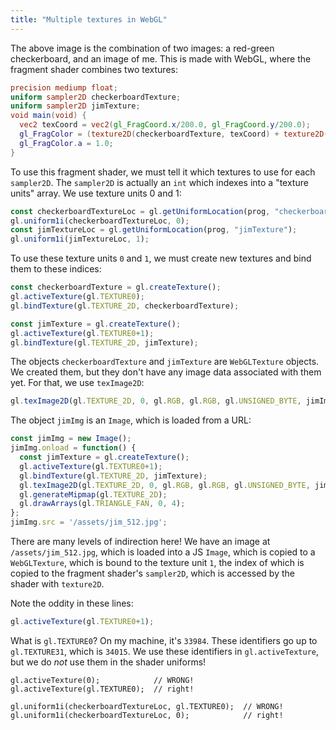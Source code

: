 ```yaml
---
title: "Multiple textures in WebGL"
---
```


<div><canvas width="200" height="200" style="height: 200px; width: 200px;" id="fragmentCanvas"></canvas></div>
<script id="fragment-shader" type="x-shader/x-fragment">
  precision mediump float;
  uniform sampler2D checkerboardTexture;
  uniform sampler2D jimTexture;
  void main(void) {
    vec2 texCoord = vec2(gl_FragCoord.x/200.0, gl_FragCoord.y/200.0);
    gl_FragColor = (texture2D(checkerboardTexture, texCoord) + texture2D(jimTexture, texCoord)) * 0.5;
    gl_FragColor.a = 1.0;
  }
</script>
<script>
  const canvas = document.getElementById('fragmentCanvas');
  const gl = canvas.getContext('webgl');
  const vertexBuf = gl.createBuffer();
  gl.bindBuffer(gl.ARRAY_BUFFER, vertexBuf);
  gl.bufferData(gl.ARRAY_BUFFER, new Float32Array([
    -1,1,  -1,-1,  1,-1, 1, 1,
  ]), gl.STATIC_DRAW);

  gl.clearColor(0,0,0,1);

  const checkerboardTexture = gl.createTexture();
  gl.activeTexture(gl.TEXTURE0);
  gl.bindTexture(gl.TEXTURE_2D, checkerboardTexture);
  gl.texImage2D(gl.TEXTURE_2D, 0, gl.RGBA, 2, 2, 0, gl.RGBA, gl.UNSIGNED_BYTE, new Uint8Array([
      255, 0, 0, 255,
      0, 255, 0, 255,
      0, 255, 0, 255,
      255, 0, 0, 255,
    ])
  );
  gl.generateMipmap(gl.TEXTURE_2D);
  gl.texParameteri(gl.TEXTURE_2D, gl.TEXTURE_MAG_FILTER, gl.NEAREST);

  const jimImg = new Image();
  jimImg.onload = function() {
    const jimTexture = gl.createTexture();
    gl.activeTexture(gl.TEXTURE0+1);
    gl.bindTexture(gl.TEXTURE_2D, jimTexture);
    gl.texImage2D(gl.TEXTURE_2D, 0, gl.RGB, gl.RGB, gl.UNSIGNED_BYTE, jimImg);
    gl.generateMipmap(gl.TEXTURE_2D);
    gl.drawArrays(gl.TRIANGLE_FAN, 0, 4);
  };
  jimImg.src = '/assets/jim_512.jpg';

  const vertShader = gl.createShader(gl.VERTEX_SHADER);
  gl.shaderSource(vertShader, 'attribute vec2 c;void main(void){gl_Position=vec4(c, 0.0, 1.0);}');
  gl.compileShader(vertShader);
  const fragShader = gl.createShader(gl.FRAGMENT_SHADER);
  gl.shaderSource(fragShader, document.getElementById('fragment-shader').innerText);
  gl.compileShader(fragShader);
  if (!gl.getShaderParameter(fragShader, gl.COMPILE_STATUS)) {
    console.error(gl.getShaderInfoLog(fragShader));
  }
  const prog = gl.createProgram();
  gl.attachShader(prog, vertShader);
  gl.attachShader(prog, fragShader);
  gl.linkProgram(prog);
  gl.useProgram(prog);
  const coord = gl.getAttribLocation(prog, "c");
  gl.vertexAttribPointer(coord, 2, gl.FLOAT, false, 0, 0);
  gl.enableVertexAttribArray(coord);
  const checkerboardTextureLoc = gl.getUniformLocation(prog, "checkerboardTexture");
  gl.uniform1i(checkerboardTextureLoc, 0);
  const jimTextureLoc = gl.getUniformLocation(prog, "jimTexture");
  gl.uniform1i(jimTextureLoc, 1);
  gl.clear(gl.COLOR_BUFFER_BIT);
  gl.drawArrays(gl.TRIANGLE_FAN, 0, 4);
</script>

The above image is the combination of two images:
a red-green checkerboard,
and an image of me.
This is made with WebGL,
where the fragment shader combines two textures:

```glsl
precision mediump float;
uniform sampler2D checkerboardTexture;
uniform sampler2D jimTexture;
void main(void) {
  vec2 texCoord = vec2(gl_FragCoord.x/200.0, gl_FragCoord.y/200.0);
  gl_FragColor = (texture2D(checkerboardTexture, texCoord) + texture2D(jimTexture, texCoord)) * 0.5;
  gl_FragColor.a = 1.0;
}
```

To use this fragment shader,
we must tell it which textures to use for each `sampler2D`.
The `sampler2D` is actually an `int` which indexes into a "texture units" array.
We use texture units 0 and 1:

```js
const checkerboardTextureLoc = gl.getUniformLocation(prog, "checkerboardTexture");
gl.uniform1i(checkerboardTextureLoc, 0);
const jimTextureLoc = gl.getUniformLocation(prog, "jimTexture");
gl.uniform1i(jimTextureLoc, 1);
```

To use these texture units `0` and `1`,
we must create new textures and bind them to these indices:

```js
const checkerboardTexture = gl.createTexture();
gl.activeTexture(gl.TEXTURE0);
gl.bindTexture(gl.TEXTURE_2D, checkerboardTexture);

const jimTexture = gl.createTexture();
gl.activeTexture(gl.TEXTURE0+1);
gl.bindTexture(gl.TEXTURE_2D, jimTexture);
```

The objects `checkerboardTexture` and `jimTexture` are `WebGLTexture` objects.
We created them, but they don't have any image data associated with them yet.
For that, we use `texImage2D`:

```js
gl.texImage2D(gl.TEXTURE_2D, 0, gl.RGB, gl.RGB, gl.UNSIGNED_BYTE, jimImg);
```

The object `jimImg` is an `Image`,
which is loaded from a URL:

```js
const jimImg = new Image();
jimImg.onload = function() {
  const jimTexture = gl.createTexture();
  gl.activeTexture(gl.TEXTURE0+1);
  gl.bindTexture(gl.TEXTURE_2D, jimTexture);
  gl.texImage2D(gl.TEXTURE_2D, 0, gl.RGB, gl.RGB, gl.UNSIGNED_BYTE, jimImg);
  gl.generateMipmap(gl.TEXTURE_2D);
  gl.drawArrays(gl.TRIANGLE_FAN, 0, 4);
};
jimImg.src = '/assets/jim_512.jpg';
```

There are many levels of indirection here!
We have an image at `/assets/jim_512.jpg`,
which is loaded into a JS `Image`,
which is copied to a `WebGLTexture`,
which is bound to the texture unit `1`,
the index of which is copied to the fragment shader's `sampler2D`,
which is accessed by the shader with `texture2D`.

Note the oddity in these lines:

```js
gl.activeTexture(gl.TEXTURE0+1);
```

What is `gl.TEXTURE0`?
On my machine, it's `33984`.
These identifiers go up to `gl.TEXTURE31`,
which is `34015`.
We use these identifiers in `gl.activeTexture`,
but we do _not_ use them in the shader uniforms!

```
gl.activeTexture(0);            // WRONG!
gl.activeTexture(gl.TEXTURE0);  // right!

gl.uniform1i(checkerboardTextureLoc, gl.TEXTURE0);  // WRONG!
gl.uniform1i(checkerboardTextureLoc, 0);            // right!
```
